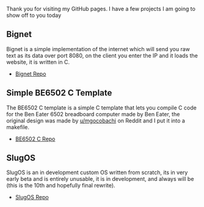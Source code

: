 Thank you for visiting my GitHub pages. I have a few projects I am going to show off to you today

## Bignet
Bignet is a simple implementation of the internet which will send you raw text as its data over port 8080, on the client you enter the IP and it loads the website, it is written in C.
- [Bignet Repo](https://github.com/ThatOSDeveloper/BigNet)

## Simple BE6502 C Template
The BE6502 C template is a simple C template that lets you compile C code for the Ben Eater 6502 breadboard computer made by Ben Eater, the original design was made by [u/mgocobachi](https://www.reddit.com/user/mgocobachi/) on Reddit and I put it into a makefile.
- [BE6502 C Repo](https://github.com/ThatOSDeveloper/Simple-BE6502-C-Template)

## SlugOS
SlugOS is an in development custom OS written from scratch, its in very early beta and is entirely unusable, it is in development, and always will be (this is the 10th and hopefully final rewrite).
- [SlugOS Repo](https://github.com/SlugOS/SlugOS)

